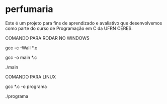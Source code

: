 # perfumaria
Este é um projeto para fins de aprendizado e avaliativo que desenvolvemos como parte do curso de Programação em C da UFRN CERES.

COMANDO PARA RODAR NO WINDOWS

gcc -c -Wall *.c

gcc -o main *.c

./main

COMANDO PARA LINUX 

gcc *.c -o programa

./programa
